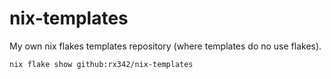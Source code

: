 # nix-templates

My own nix flakes templates repository (where templates do no use flakes).

```bash
nix flake show github:rx342/nix-templates
```
